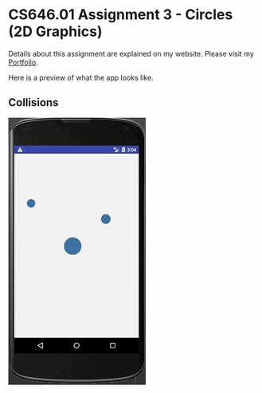 # CS646.01 Assignment 3 - Circles (2D Graphics)

Details about this assignment are explained on my website. Please visit my [Portfolio](https://thucnguyen95.github.io/Portfolio/mobile_applications/CS646.01/assignment3_details.html).

Here is a preview of what the app looks like.

## Collisions
![CS646 Assignment 3 Collisions](../images_readme/CS646_01_Assignment3_collisions.gif)
